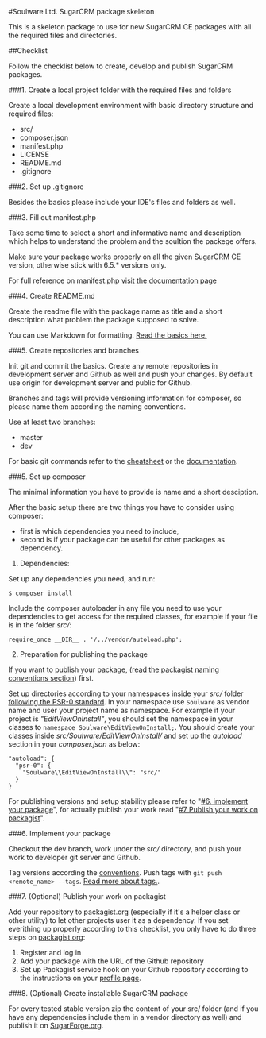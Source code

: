#Soulware Ltd. SugarCRM package skeleton

This is a skeleton package to use for new SugarCRM CE packages with all the required files and directories.

##Checklist

Follow the checklist below to create, develop and publish SugarCRM packages.

###1. Create a local project folder with the required files and folders

Create a local development environment with basic directory structure and required files:
- src/
- composer.json
- manifest.php
- LICENSE
- README.md
- .gitignore

###2. Set up .gitignore 

Besides the basics please include your IDE's files and folders as well.

###3. Fill out manifest.php

Take some time to select a short and informative name and description which helps to understand the problem and the soultion the packege offers.
 
Make sure your package works properly on all the given SugarCRM CE version, otherwise stick with 6.5.* versions only.

For full reference on manifest.php [visit the documentation page](http://support.sugarcrm.com/02_Documentation/04_Sugar_Developer/Sugar_Developer_Guide_6.5/02_Application_Framework/Module_Loader/02_Introduction_to_the_Manifest/)

###4. Create README.md

Create the readme file with the package name as title and a short description what problem the package supposed to solve.

You can use Markdown for formatting. [Read the basics here.](https://help.github.com/articles/markdown-basics/)

###5. Create repositories and branches

Init git and commit the basics. Create any remote repositories in development server and Github as well and push your changes. By default use origin for development server and public for Github. 

Branches and tags will provide versioning information for composer, so please name them according the naming conventions.

Use at least two branches:
- master
- dev

For basic git commands refer to the [cheatsheet](https://training.github.com/kit/downloads/github-git-cheat-sheet.pdf) or the [documentation](http://git-scm.com/doc). 

###5. Set up composer

The minimal information you have to provide is name and a short desciption.

After the basic setup there are two things you have to consider using composer:
- first is which dependencies you need to include,
- second is if your package can be useful for other packages as dependency.

1. Dependencies:

Set up any dependencies you need, and run: 
```
$ composer install
```

Include the composer autoloader in any file you need to use your dependencies to get access for the required classes, for example if your file is in the folder *src/*:
```
require_once __DIR__ . '/../vendor/autoload.php';
```

2. Preparation for publishing the package

If you want to publish your package, ([read the packagist naming conventions section](https://packagist.org/about)) first. 

Set up directories according to your namespaces inside your *src/* folder [following the PSR-0 standard](https://getcomposer.org/doc/04-schema.md#psr-0). In your namespace use `Soulware` as vendor name and user your project name as namespace. For example if your project is *"EditViewOnInstall"*, you should set the namespace in your classes to `namespace Soulware\EditViewOnInstall;`. You should create your classes inside *src/Soulware/EditViewOnInstall/* and set up the *autoload* section in your *composer.json* as below:
```
"autoload": {
  "psr-0": {
    "Soulware\\EditViewOnInstall\\": "src/"
  }
}
```

For publishing versions and setup stability please refer to "[#6. implement your package](#6-implement-your-package)", for actually publish your work read "[#7 Publish your work on packagist](#7-optional-publish-your-work-on-packagist)".

###6. Implement your package

Checkout the dev branch, work under the *src/* directory, and push your work to developer git server and Github.

Tag versions according the [conventions](https://getcomposer.org/doc/04-schema.md#version). Push tags with `git push <remote_name> --tags`. [Read more about tags.](http://git-scm.com/book/en/v2/Git-Basics-Tagging).

###7. (Optional) Publish your work on packagist

Add your repository to packagist.org (especially if it's a helper class or other utility) to let other projects user it as a dependency. If you set everithing up properly according to this checklist, you only have to do three steps on [packagist.org](https://packagist.org/):

1. Register and log in 
2. Add your package with the URL of the Github repository 
3. Set up Packagist service hook on your Github repository according to the instructions on your [profile page](https://packagist.org/profile/). 

###8. (Optional) Create installable SugarCRM package

For every tested stable version zip the content of your src/ folder (and if you have any dependencies include them in a vendor directory as well) and publish it on [SugarForge.org](http://www.sugarforge.org/).
